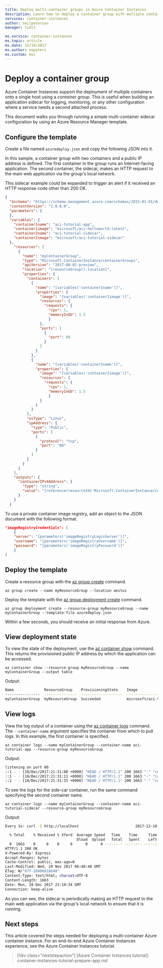 ```yaml
---
title: Deploy multi-container groups in Azure Container Instances
description: Learn how to deploy a container group with multiple containers in Azure Container Instances.
services: container-instances
author: neilpeterson
manager: timlt

ms.service: container-instances
ms.topic: article
ms.date: 12/19/2017
ms.author: nepeters
ms.custom: mvc
---
```


# Deploy a container group

Azure Container Instances support the deployment of multiple containers onto a single host using a *container group*. This is useful when building an application sidecar for logging, monitoring, or any other configuration where a service needs a second attached process.

This document walks you through running a simple multi-container sidecar configuration by using an Azure Resource Manager template.

## Configure the template

Create a file named `azuredeploy.json` and copy the following JSON into it.

In this sample, a container group with two containers and a public IP address is defined. The first container in the group runs an Internet-facing application. The second container, the sidecar, makes an HTTP request to the main web application via the group's local network.

This sidecar example could be expanded to trigger an alert if it received an HTTP response code other than 200 OK.

```json
{
  "$schema": "https://schema.management.azure.com/schemas/2015-01-01/deploymentTemplate.json#",
  "contentVersion": "1.0.0.0",
  "parameters": {
  },
  "variables": {
    "container1name": "aci-tutorial-app",
    "container1image": "microsoft/aci-helloworld:latest",
    "container2name": "aci-tutorial-sidecar",
    "container2image": "microsoft/aci-tutorial-sidecar"
  },
    "resources": [
      {
        "name": "myContainerGroup",
        "type": "Microsoft.ContainerInstance/containerGroups",
        "apiVersion": "2017-08-01-preview",
        "location": "[resourceGroup().location]",
        "properties": {
          "containers": [
            {
              "name": "[variables('container1name')]",
              "properties": {
                "image": "[variables('container1image')]",
                "resources": {
                  "requests": {
                    "cpu": 1,
                    "memoryInGb": 1.5
                    }
                },
                "ports": [
                  {
                    "port": 80
                  }
                ]
              }
            },
            {
              "name": "[variables('container2name')]",
              "properties": {
                "image": "[variables('container2image')]",
                "resources": {
                  "requests": {
                    "cpu": 1,
                    "memoryInGb": 1.5
                    }
                }
              }
            }
          ],
          "osType": "Linux",
          "ipAddress": {
            "type": "Public",
            "ports": [
              {
                "protocol": "tcp",
                "port": "80"
              }
            ]
          }
        }
      }
    ],
    "outputs": {
      "containerIPv4Address": {
        "type": "string",
        "value": "[reference(resourceId('Microsoft.ContainerInstance/containerGroups/', 'myContainerGroup')).ipAddress.ip]"
      }
    }
  }
```

To use a private container image registry, add an object to the JSON document with the following format.

```json
"imageRegistryCredentials": [
    {
    "server": "[parameters('imageRegistryLoginServer')]",
    "username": "[parameters('imageRegistryUsername')]",
    "password": "[parameters('imageRegistryPassword')]"
    }
]
```

## Deploy the template

Create a resource group with the [az group create][az-group-create] command.

```azurecli-interactive
az group create --name myResourceGroup --location westus
```

Deploy the template with the [az group deployment create][az-group-deployment-create] command.

```azurecli-interactive
az group deployment create --resource-group myResourceGroup --name myContainerGroup --template-file azuredeploy.json
```

Within a few seconds, you should receive an initial response from Azure.

## View deployment state

To view the state of the deployment, use the [az container show][az-container-show] command. This returns the provisioned public IP address by which the application can be accessed.

```azurecli-interactive
az container show --resource-group myResourceGroup --name myContainerGroup --output table
```

Output:

```bash
Name              ResourceGroup    ProvisioningState    Image                                                             IP:ports           CPU/Memory    OsType    Location
----------------  ---------------  -------------------  ----------------------------------------------------------------  -----------------  ------------  --------  ----------
myContainerGroup  myResourceGroup  Succeeded            microsoft/aci-tutorial-sidecar,microsoft/aci-tutorial-app:v1      40.118.253.154:80  1.0 core/1.5 gb   Linux     westus
```

## View logs

View the log output of a container using the [az container logs][az-container-logs] command. The `--container-name` argument specifies the container from which to pull logs. In this example, the first container is specified.

```azurecli-interactive
az container logs --name myContainerGroup --container-name aci-tutorial-app --resource-group myResourceGroup
```

Output:

```bash
listening on port 80
::1 - - [18/Dec/2017:21:31:08 +0000] "HEAD / HTTP/1.1" 200 1663 "-" "curl/7.54.0"
::1 - - [18/Dec/2017:21:31:11 +0000] "HEAD / HTTP/1.1" 200 1663 "-" "curl/7.54.0"
::1 - - [18/Dec/2017:21:31:15 +0000] "HEAD / HTTP/1.1" 200 1663 "-" "curl/7.54.0"
```

To see the logs for the side-car container, run the same command specifying the second container name.

```azurecli-interactive
az container logs --name myContainerGroup --container-name aci-tutorial-sidecar --resource-group myResourceGroup
```

Output:

```bash
Every 3s: curl -I http://localhost                          2017-12-18 23:19:34

  % Total    % Received % Xferd  Average Speed   Time    Time     Time  Current
                                 Dload  Upload   Total   Spent    Left  Speed
  0  1663    0     0    0     0      0      0 --:--:-- --:--:-- --:--:--     0
HTTP/1.1 200 OK
X-Powered-By: Express
Accept-Ranges: bytes
Cache-Control: public, max-age=0
Last-Modified: Wed, 29 Nov 2017 06:40:40 GMT
ETag: W/"67f-16006818640"
Content-Type: text/html; charset=UTF-8
Content-Length: 1663
Date: Mon, 18 Dec 2017 23:19:34 GMT
Connection: keep-alive
```

As you can see, the sidecar is periodically making an HTTP request to the main web application via the group's local network to ensure that it is running.

## Next steps

This article covered the steps needed for deploying a multi-container Azure container instance. For an end-to-end Azure Container Instances experience, see the Azure Container Instances tutorial.

> [!div class="nextstepaction"]
> [Azure Container Instances tutorial]: container-instances-tutorial-prepare-app.md

<!-- LINKS - Internal -->
[az-container-logs]: /cli/azure/container#az_container_logs
[az-container-show]: /cli/azure/container#az_container_show
[az-group-create]: /cli/azure/group#az_group_create
[az-group-deployment-create]: /cli/azure/group/deployment#az_group_deployment_create
